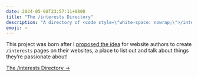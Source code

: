 ```yaml
---
date: 2024-05-08T23:57:11+0800
title: "The /interests Directory"
description: "A directory of <code style=\"white-space: nowrap;\">/interests</code> pages from around the web."
emoji: ⭐
---
```


This project was born after I [proposed the idea](/note/slash-interests/) for website authors to create <code style="white-space: nowrap;">/interests</code> pages on their websites, a place to list out and talk about things they’re passionate about!

<nav class=" [ grid ] [ navigator ] ">
    <a href="https://chrisburnell.github.io/interests-directory/" class="[ button ] " rel="external noopener">The /interests Directory →</a>
</nav>
